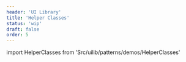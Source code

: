 ```yaml
---
header: 'UI Library'
title: 'Helper Classes'
status: 'wip'
draft: false
order: 5
---
```


import HelperClasses from 'Src/uilib/patterns/demos/HelperClasses'

<HelperClasses />
